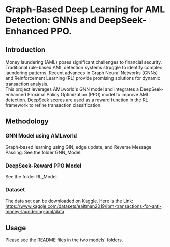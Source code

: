 # Graph-Based Deep Learning for AML Detection: GNNs and DeepSeek-Enhanced PPO.
## Introduction
Money laundering (AML) poses significant challenges to financial security. Traditional rule-based AML detection systems struggle to identify complex laundering patterns. Recent advances in Graph Neural Networks (GNNs) and Reinforcement Learning (RL) provide promising solutions for dynamic transaction analysis.  
This project leverages AMLworld's GNN model and integrates a DeepSeek-enhanced Proximal Policy Optimization (PPO) model to improve AML detection. DeepSeek scores are used as a reward function in the RL framework to refine transaction classification.  

## Methodology
### GNN Model using AMLworld
Graph-based learning using GIN, edge update, and Reverse Message Passing. See the folder GNN_Model.

### DeepSeek-Reward PPO Model
See the folder RL_Model.

### Dataset
The data set can be downloaded on Kaggle. Here is the Link:
https://www.kaggle.com/datasets/ealtman2019/ibm-transactions-for-anti-money-laundering-aml/data

## Usage
 Please see the README files in the two models' folders.
